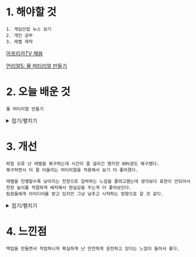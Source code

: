 # 1. 해야할 것
```
1. 게임산업 뉴스 읽기
2. 개인 공부
3. 레벨 제작
```
[아프리카TV 채용](https://www.gamemeca.com/view.php?gid=1744239)

[언리얼5: 물 머티리얼 만들기](https://www.youtube.com/watch?v=ZO8M7qEiNbc)


# 2. 오늘 배운 것
```
물 머티리얼 만들기
```
<details>
<summary>접기/펼치기</summary>


</details>



# 3. 개선
```
파일 오류 난 레벨을 복구하는데 시간이 좀 걸리긴 했지만 80%정도 복구했다.
복구하면서 더 잘 어울리는 머티리얼을 적용해서 보기 더 좋아졌다.

레벨을 진행할수록 낮아지는 천장으로 압박하는 느낌을 줄려고했는데 생각보다 표현이 안되어서
천장 높이를 적절하게 배치해서 현실감을 주는게 더 좋아보인다.
팀원들에게 아이디어를 받고 있지만 그냥 낮추고 시작하는 방향으로 갈 것 같다.
```
<details>
<summary>접기/펼치기</summary>

![image](https://github.com/JM94Ent/TIL-WIL/assets/143363550/3b9d9dc5-2953-48bf-834d-bab16d042717)

![image](https://github.com/JM94Ent/TIL-WIL/assets/143363550/c098740d-1acf-410b-bc1f-4cf1a210c468)

![image](https://github.com/JM94Ent/TIL-WIL/assets/143363550/4b2fb8a9-bd53-4624-bf6d-280ee3a61846)


</details>



# 4. 느낀점
```
백업을 만들면서 작업하니까 확실하게 난 안전하게 운전하고 있다는 느낌이 들어서 좋다.
```



